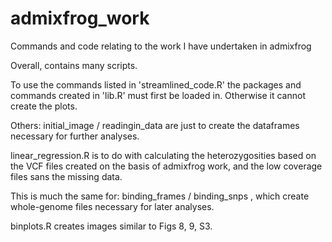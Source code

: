 # admixfrog_work
Commands and code relating to the work I have undertaken in admixfrog

Overall, contains many scripts. 

To use the commands listed in 'streamlined_code.R' the packages and commands created in 'lib.R' must first be loaded in. Otherwise it cannot create the plots. 

Others: initial_image / readingin_data are just to create the dataframes necessary for further analyses. 

linear_regression.R is to do with calculating the heterozygosities based on the VCF files created on the          basis of admixfrog work, and the low coverage files sans the missing data. 

This is much the same for: binding_frames / binding_snps , which create whole-genome files necessary for later analyses. 

binplots.R creates images similar to Figs 8, 9, S3. 
